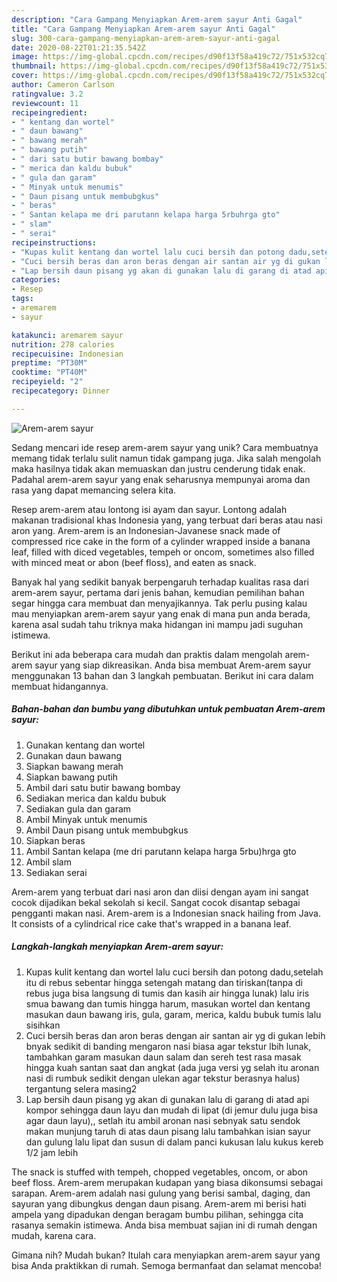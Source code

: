 ```yaml
---
description: "Cara Gampang Menyiapkan Arem-arem sayur Anti Gagal"
title: "Cara Gampang Menyiapkan Arem-arem sayur Anti Gagal"
slug: 300-cara-gampang-menyiapkan-arem-arem-sayur-anti-gagal
date: 2020-08-22T01:21:35.542Z
image: https://img-global.cpcdn.com/recipes/d90f13f58a419c72/751x532cq70/arem-arem-sayur-foto-resep-utama.jpg
thumbnail: https://img-global.cpcdn.com/recipes/d90f13f58a419c72/751x532cq70/arem-arem-sayur-foto-resep-utama.jpg
cover: https://img-global.cpcdn.com/recipes/d90f13f58a419c72/751x532cq70/arem-arem-sayur-foto-resep-utama.jpg
author: Cameron Carlson
ratingvalue: 3.2
reviewcount: 11
recipeingredient:
- " kentang dan wortel"
- " daun bawang"
- " bawang merah"
- " bawang putih"
- " dari satu butir bawang bombay"
- " merica dan kaldu bubuk"
- " gula dan garam"
- " Minyak untuk menumis"
- " Daun pisang untuk membubgkus"
- " beras"
- " Santan kelapa me dri parutann kelapa harga 5rbuhrga gto"
- " slam"
- " serai"
recipeinstructions:
- "Kupas kulit kentang dan wortel lalu cuci bersih dan potong dadu,setelah itu di rebus sebentar hingga setengah matang dan tiriskan(tanpa di rebus juga bisa langsung di tumis dan kasih air hingga lunak) lalu iris smua bawang dan tumis hingga harum, masukan wortel dan kentang masukan daun bawang iris, gula, garam, merica, kaldu bubuk tumis lalu sisihkan"
- "Cuci bersih beras dan aron beras dengan air santan air yg di gukan lebih bnyak sedikit di banding mengaron nasi biasa agar tekstur lbih lunak, tambahkan garam masukan daun salam dan sereh test rasa masak hingga kuah santan saat dan angkat (ada juga versi yg selah itu aronan nasi di rumbuk sedikit dengan ulekan agar tekstur berasnya halus) tergantung selera masing2"
- "Lap bersih daun pisang yg akan di gunakan lalu di garang di atad api kompor sehingga daun layu dan mudah di lipat (di jemur dulu juga bisa agar daun layu),, setlah itu ambil aronan nasi sebnyak satu sendok makan munjung taruh di atas daun pisang lalu tambahkan isian sayur dan gulung lalu lipat dan susun di dalam panci kukusan lalu kukus kereb 1/2 jam lebih"
categories:
- Resep
tags:
- aremarem
- sayur

katakunci: aremarem sayur 
nutrition: 278 calories
recipecuisine: Indonesian
preptime: "PT30M"
cooktime: "PT40M"
recipeyield: "2"
recipecategory: Dinner

---
```



![Arem-arem sayur](https://img-global.cpcdn.com/recipes/d90f13f58a419c72/751x532cq70/arem-arem-sayur-foto-resep-utama.jpg)

Sedang mencari ide resep arem-arem sayur yang unik? Cara membuatnya memang tidak terlalu sulit namun tidak gampang juga. Jika salah mengolah maka hasilnya tidak akan memuaskan dan justru cenderung tidak enak. Padahal arem-arem sayur yang enak seharusnya mempunyai aroma dan rasa yang dapat memancing selera kita.

Resep arem-arem atau lontong isi ayam dan sayur. Lontong adalah makanan tradisional khas Indonesia yang, yang terbuat dari beras atau nasi aron yang. Arem-arem is an Indonesian-Javanese snack made of compressed rice cake in the form of a cylinder wrapped inside a banana leaf, filled with diced vegetables, tempeh or oncom, sometimes also filled with minced meat or abon (beef floss), and eaten as snack.

Banyak hal yang sedikit banyak berpengaruh terhadap kualitas rasa dari arem-arem sayur, pertama dari jenis bahan, kemudian pemilihan bahan segar hingga cara membuat dan menyajikannya. Tak perlu pusing kalau mau menyiapkan arem-arem sayur yang enak di mana pun anda berada, karena asal sudah tahu triknya maka hidangan ini mampu jadi suguhan istimewa.


Berikut ini ada beberapa cara mudah dan praktis dalam mengolah arem-arem sayur yang siap dikreasikan. Anda bisa membuat Arem-arem sayur menggunakan 13 bahan dan 3 langkah pembuatan. Berikut ini cara dalam membuat hidangannya.

<!--inarticleads1-->

##### Bahan-bahan dan bumbu yang dibutuhkan untuk pembuatan Arem-arem sayur:

1. Gunakan  kentang dan wortel
1. Gunakan  daun bawang
1. Siapkan  bawang merah
1. Siapkan  bawang putih
1. Ambil  dari satu butir bawang bombay
1. Sediakan  merica dan kaldu bubuk
1. Sediakan  gula dan garam
1. Ambil  Minyak untuk menumis
1. Ambil  Daun pisang untuk membubgkus
1. Siapkan  beras
1. Ambil  Santan kelapa (me dri parutann kelapa harga 5rbu)hrga gto
1. Ambil  slam
1. Sediakan  serai


Arem-arem yang terbuat dari nasi aron dan diisi dengan ayam ini sangat cocok dijadikan bekal sekolah si kecil. Sangat cocok disantap sebagai pengganti makan nasi. Arem-arem is a Indonesian snack hailing from Java. It consists of a cylindrical rice cake that&#39;s wrapped in a banana leaf. 

<!--inarticleads2-->

##### Langkah-langkah menyiapkan Arem-arem sayur:

1. Kupas kulit kentang dan wortel lalu cuci bersih dan potong dadu,setelah itu di rebus sebentar hingga setengah matang dan tiriskan(tanpa di rebus juga bisa langsung di tumis dan kasih air hingga lunak) lalu iris smua bawang dan tumis hingga harum, masukan wortel dan kentang masukan daun bawang iris, gula, garam, merica, kaldu bubuk tumis lalu sisihkan
1. Cuci bersih beras dan aron beras dengan air santan air yg di gukan lebih bnyak sedikit di banding mengaron nasi biasa agar tekstur lbih lunak, tambahkan garam masukan daun salam dan sereh test rasa masak hingga kuah santan saat dan angkat (ada juga versi yg selah itu aronan nasi di rumbuk sedikit dengan ulekan agar tekstur berasnya halus) tergantung selera masing2
1. Lap bersih daun pisang yg akan di gunakan lalu di garang di atad api kompor sehingga daun layu dan mudah di lipat (di jemur dulu juga bisa agar daun layu),, setlah itu ambil aronan nasi sebnyak satu sendok makan munjung taruh di atas daun pisang lalu tambahkan isian sayur dan gulung lalu lipat dan susun di dalam panci kukusan lalu kukus kereb 1/2 jam lebih


The snack is stuffed with tempeh, chopped vegetables, oncom, or abon beef floss. Arem-arem merupakan kudapan yang biasa dikonsumsi sebagai sarapan. Arem-arem adalah nasi gulung yang berisi sambal, daging, dan sayuran yang dibungkus dengan daun pisang. Arem-arem mi berisi hati ampela yang dipadukan dengan beragam bumbu pilihan, sehingga cita rasanya semakin istimewa. Anda bisa membuat sajian ini di rumah dengan mudah, karena cara. 

Gimana nih? Mudah bukan? Itulah cara menyiapkan arem-arem sayur yang bisa Anda praktikkan di rumah. Semoga bermanfaat dan selamat mencoba!
